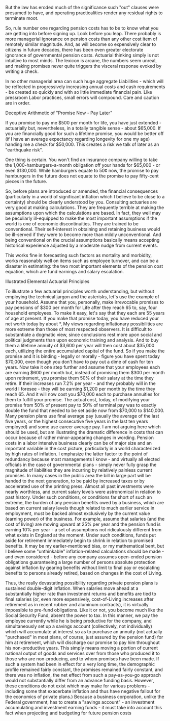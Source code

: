 But the law has eroded much of the significance such "out" clauses were presumed to have, and operating practicalities render any residual rights to terminate moot.

So, rule number one regarding pension costs has to be to know what you are getting into before signing up. Look before you leap. There probably is more managerial ignorance on pension costs than any other cost item of remotely similar magnitude. And, as will become so expensively clear to citizens in future decades, there has been even greater electorate ignorance of governmental pension costs. Actuarial thinking simply is not intuitive to most minds. The lexicon is arcane, the numbers seem unreal, and making promises never quite triggers the visceral response evoked by writing a check.

In no other managerial area can such huge aggregate Liabilities - which will be reflected in progressively increasing annual costs and cash requirements - be created so quickly and with so little immediate financial pain. Like pressroom Labor practices, small errors will compound. Care and caution are in order.

Deceptive Arithmetic of "Promise Now - Pay Later"

If you promise to pay me $500 per month for life, you have just extended - actuarially but, nevertheless, in a totally tangible sense - about $65,000. If you are financially good for such a lifetime promise, you would be better off (if I have an average expectancy regarding longevity for one my age) handing me a check for $50,000. This creates a risk we talk of later as an "earthquake risk".

One thing is certain. You won't find an insurance company willing to take the 1,000-hamburgers-a-month obligation off your hands for $65,000 - or even $130,000. While hamburgers equate to 50¢ now, the promise to pay hamburgers in the future does not equate to the promise to pay fifty-cent pieces in the future.

So, before plans are introduced or amended, the financial consequences (particularly in a world of significant inflation which I believe to be close to a certainty) should be clearly understood by you. Consulting actuaries are very good at making calculations. They are frequently terrible at making the assumptions upon which the calculations are based. In fact, they well may be peculiarly ill-equipped to make the most important assumptions if the world is one of economic discontinuities. They are trained to be conventional. Their self-interest in obtaining and retaining business would be ill-served if they were to become more than mildly unconventional. And being conventional on the crucial assumptions basically means accepting historical experience adjusted by a moderate nudge from current events.

This works fine in forecasting such factors as mortality and morbidity, works reasonably well on items such as employee turnover, and can be a disaster in estimating: the two most important elements of the pension cost equation, which are fund earnings and salary escalation.

Illustrated Elemental Actuarial Principles

To illustrate a few actuarial principles worth understanding, but without employing the technical jargon and the asterisks, let's use the example of your household. Assume that you, personally, make irrevocable promises to pay pensions of $300 per month for Life after they reach 65 to, say, four household employees. To make it easy, let's say that they each are 55 years of age at present. If you make that promise today, you have reduced your net worth today by about *, My views regarding inflationary possibilities are more extreme than those of most respected observers. It is difficult to substantiate a dogmatic view, since conclusions rest more upon social and political judgments than upon economic training and analysis. And to buy them a lifetime annuity of $3,600 per year will then cost about $35,000 each, utilizing the entire accumulated capital of the fund. So if you make the promise and it is binding - legally or morally - figure you have spent today $70,000, even though you don't have to pay out a dime of cash for ten years.
Now take it one step further and assume that your employees each are earning $600 per month but, instead of promising them $300 per month upon retirement, you promise them 50% of their salary at the time they retire. If their increases run 7.2% per year - and they probably will in the world I foresee - they will be earning $1,200 per month by the time they reach 65. And it will now cost you $70,000 each to purchase annuities for them to fulfill your promise. The actual cost, today, of modifying your promise from 50% of present pay to 50% of terminal pay was to exactly double the fund that needed to be set aside now from $70,000 to $140,000.
Many pension plans use final average pay (usually the average of the last five years, or the highest consecutive five years in the last ten years employed) and some use career average pay. I am not arguing here which should be used, but am illustrating the dramatic difference in costs that can occur because of rather minor-appearing changes in wording.
Pension costs in a labor intensive business clearly can be of major size and an important variable in the cost picture, particularly in a world characterized by high rates of inflation. I emphasize the latter factor to the point of redundancy because most managements I know - and virtually all elected officials in the case of governmental plans - simply never fully grasp the magnitude of liabilities they are incurring by relatively painless current promises. In many cases in the public area the bill in large part will be handed to the next generation, to be paid by increased taxes or by accelerated use of the printing press. Almost all past investments were nearly worthless, and current salary levels were astronomical in relation to past history. Under such conditions, or conditions far short of such an extreme, the burden of any pension benefits owed by a business, which are based on current salary levels though related to much earlier service in employment, must be backed almost exclusively by the current value (earning power) of the business. 
For example, assume that salaries (and the cost of living) are moving upward at 25% per year and the pension fund is earning 10% per year - a set of assumptions not ridiculously different from what exists in England at the moment. Under such conditions, funds put aside for retirement immediately begin to shrink in relation to promised benefits. It may be my earlier-mentioned bias, or my mathematical bent, but I believe some "unthinkable" inflation-related calculations should be made - and even considered - before any company assumes open-ended pension obligations guaranteeing a large number of persons absolute protection against inflation by gearing benefits without limit to final pay or escalating benefits to persons already retired, based on changes in the cost of Living.

Thus, the really devastating possibility regarding private pension plans is sustained double-digit inflation. When salaries move ahead at a substantially higher rate than investment returns and benefits are tied to final salaries (or, even more expensively, cost-of-Living increases after retirement as in recent rubber and aluminum contracts), it is virtually impossible to pre-fund obligations. Like it or not, you become much like the Social Security Fund, absent the power to tax. In this manner, we pay the employee currently while he is being productive for the company, and simultaneously set up a savings account (collectively, not individually) which will accumulate at interest so as to purchase an annuity (not actually "purchased" in most plans, of course, just assured by the pension fund) for him at retirement, which will discharge our promise to pay him throughout his non-productive years. This simply means moving a portion of current national output of goods and services over from those who produced it to those who are non-producing, and to whom promises have been made. If such a system had been in effect for a very long time, the demographic profile remained fairly constant, the promises remained fairly constant, and there was no inflation, the net effect from such a pay-as-you-go approach would not substantially differ from an advance funding basis.
However, these conditions do not exist which may make for various problems - including some that exacerbate inflation and thus have negative fallout for the economics of private plans.)
Because a business corporation, unlike the Federal government, has to create a "savings account" - an investment accumulating and investment earning funds - it must take into account this fact when projecting and budgeting for future pension costs